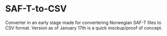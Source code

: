 # SAF-T-to-CSV
Converter in an early stage made for convertering Norwegian SAF-T files to CSV format. Version as of
January 17th is a quick mockup/proof of concept.
